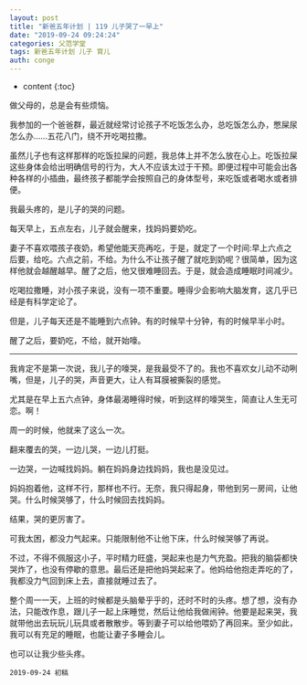 ```yaml
---
layout: post
title: "新爸五年计划 | 119 儿子哭了一早上"
date: "2019-09-24 09:24:24"
categories: 父范学堂
tags: 新爸五年计划 儿子 育儿
auth: conge
---
```

* content
{:toc}

做父母的，总是会有些烦恼。

我参加的一个爸爸群，最近就经常讨论孩子不吃饭怎么办，总吃饭怎么办，憋屎尿怎么办……五花八门，绕不开吃喝拉撒。

虽然儿子也有这样那样的吃饭拉屎的问题，我总体上并不怎么放在心上。吃饭拉屎这些身体会给出明确信号的行为，大人不应该太过于干预。即便过程中可能会出各种各样的小插曲，最终孩子都能学会按照自己的身体型号，来吃饭或者喝水或者排便。

我最头疼的，是儿子的哭的问题。

每天早上，五点左右，儿子就会醒来，找妈妈要奶吃。





妻子不喜欢喂孩子夜奶，希望他能天亮再吃，于是，就定了一个时间:早上六点之后要，给吃。六点之前，不给。为什么不让孩子醒了就吃到奶呢？很简单，因为这样他就会越醒越早。醒了之后，他又很难睡回去。于是，就会造成睡眠时间减少。

吃喝拉撒睡，对小孩子来说，没有一项不重要。睡得少会影响大脑发育，这几乎已经是有科学定论了。

但是，儿子每天还是不能睡到六点钟。有的时候早十分钟，有的时候早半小时。

醒了之后，要奶吃，不给，就开始嚎。

-----

我肯定不是第一次说，我儿子的嚎哭，是我最受不了的。我也不喜欢女儿动不动咧嘴，但是，儿子的哭，声音更大，让人有耳膜被撕裂的感觉。

尤其是在早上五六点钟，身体最渴睡得时候，听到这样的嚎哭生，简直让人生无可恋。啊！

周一的时候，他就来了这么一次。

翻来覆去的哭，一边儿哭，一边儿打挺。

一边哭，一边喊找妈妈。躺在妈妈身边找妈妈，我也是没见过。

妈妈抱着他，这样不行，那样也不行。无奈，我只得起身，带他到另一房间，让他哭。什么时候哭够了，什么时候回去找妈妈。

结果，哭的更厉害了。

可我太困，都没力气起来。只能限制他不让他下床，什么时候哭够了再说。

不过，不得不佩服这小子，平时精力旺盛，哭起来也是力气充盈。把我的脑袋都快哭炸了，也没有停歇的意思。最后还是把他妈哭起来了。他妈给他抱走弄吃的了，我都没力气回到床上去，直接就睡过去了。

整个周一一天，上班的时候都是头脑晕乎乎的，还时不时的头疼。想了想，没有办法，只能改作息，跟儿子一起上床睡觉，然后让他给我做闹钟。他要是起来哭，我就带他出去玩玩儿玩具或者散散步。等到妻子可以给他喂奶了再回来。至少如此，我可以有充足的睡眠，也能让妻子多睡会儿。

也可以让我少些头疼。

```
2019-09-24 初稿
```
